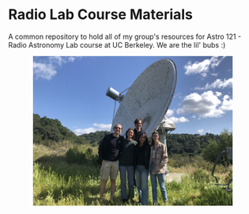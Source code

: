 # Radio Lab Course Materials

A common repository to hold all of my group's resources for Astro 121 - Radio Astronomy Lab course at UC Berkeley. We are the lil' bubs :)

<p align="center">
<img src="https://github.com/James11222/radiolab_repo/blob/main/lilbubs.jpg?raw=true" width=80% /> 
</p>
